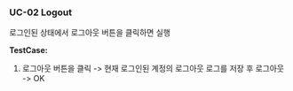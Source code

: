 ### **UC-02 Logout**

로그인된 상태에서 로그아웃 버튼을 클릭하면 실행

**TestCase:**

1) 로그아웃 버튼을 클릭 -> 현재 로그인된 계정의 로그아웃 로그를 저장 후 로그아웃 -> OK








